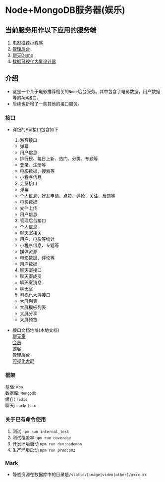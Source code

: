 # Node+MongoDB服务器(娱乐)

## 当前服务用作以下应用的服务端  
1. [电影推荐小程序](https://github.com/food-billboard/movie-weapp)   
2. [管理后台](https://github.com/food-billboard/mini-app-management)
3. [聊天Demo](https://github.com/food-billboard/chat-demo)  
4. [数据可视化大屏设计器](https://github.com/food-billboard/create-chart)

## 介绍  
- 这是一个关于电影推荐相关的`Node`后台服务。其中包含了电影数据，用户数据等的Api接口。  
- 后续也新增了一些其他的接口服务。    
### 接口  
- 详细的Api接口包含如下  
  1. 游客接口  
    - 弹幕  
    - 用户信息  
    - 排行榜、每日上新、热门、分类、专题等
    - 登录、注册等  
    - 电影数据、搜索等    
    - 小程序信息  
  2. 会员接口  
    - 弹幕  
    - 个人信息、好友申请、点赞、评论、关注、反馈等  
    - 电影数据  
    - 文件上传  
    - 用户信息  
  3. 管理后台接口  
    - 个人信息  
    - 聊天室相关  
    - 用户、电影等统计  
    - 小程序信息、专题等  
    - 媒体资源  
    - 电影数据、评论等  
    - 用户数据  
  4. 聊天室接口  
    - 聊天室成员
    - 聊天室消息  
    - 聊天室  
  5. 可视化大屏接口  
    - 大屏列表  
    - 大屏模板列表  
    - 大屏分享  
    - 大屏预览  

- 接口文档地址(本地文档)  
  [聊天室](http://localhost:4000/api/backend/swagger/chat.html)  
  [会员](http://localhost:4000/api/backend/swagger/customer.html)  
  [游客](http://localhost:4000/api/backend/swagger/user.html)  
  [管理后台](http://localhost:4000/api/backend/swagger/manage.html)  
  [可视化大屏](http://localhost:4000/api/backend/swagger/screen.html)    

### 框架  
基础: `Koa`  
数据库: `Mongodb`  
缓存: `redis`  
聊天: `socket.io`  

### 关于已有命令使用 
1. 测试 `npm run internal_test`  
2. 测试覆盖率 `npm run coverage`
3. 开发环境启动 `npm run dev:nodemon`  
4. 生产环境启动  `npm run prod:pm2`  

### Mark  
- 静态资源在数据库中的目录是`/static/[image|video|other]/xxxx.xx`
